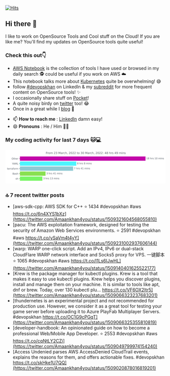 [![Hits](https://hits.seeyoufarm.com/api/count/incr/badge.svg?url=https%3A%2F%2Fgithub.com%2Fakhan4u%2Fhit-counter&count_bg=%2379C83D&title_bg=%23555555&icon=&icon_color=%23E7E7E7&title=visits&edge_flat=false)](https://hits.seeyoufarm.com)

## Hi there 👋

I like to work on OpenSource Tools and Cool stuff on the Cloud! If you are like me? You'll find my updates on OpenSource tools quite useful!

### Check this out👇

* [AWS Notebook](https://histre.com/public/notebooks/dnllyanu/aws/) is the collection of tools I have used or browsed in my daily search 🕵️ could be useful if you work on AWS ☁️
* This notebook talks more about [Kubernetes](https://histre.com/public/notebooks/6uxdvo3y/kubernetes/) quite be overwhelming! 😅
* follow [#devopskhan](https://www.linkedin.com/feed/hashtag/devopskhan/) on LinkedIn & my [subreddit](https://www.reddit.com/r/devopskhan/) for more frequent content on OpenSource tools! ✨
* I occasionally share stuff on [Pocket](https://getpocket.com/@ej6g8d1dp2829A16a9Tf5d4T6bAMp3d8791rejDe86yem3bm4e14ex4fT4dluk29)!
* A quite noisy birdy on [twitter](https://twitter.com/Amaankhan4you) too! 😂
* Once in a great while I [blog](https://linuxparrot.com/) 😬


- 📫 **How to reach me** : [LinkedIn](https://www.linkedin.com/in/amaan-khan-linux-ninja) damn easy!
- 😄 **Pronouns** : He / Him 🤷‍♂️

### My coding activity for last 7 days 🐱💻

<img src="https://github.com/akhan4u/akhan4u/blob/main/images/stat.svg" alt="Amaan's Wakatime Activity!"/>

### 🔝 7 recent twitter posts
<!-- DEVDOJO:START -->
- [aws-sdk-cpp: AWS SDK for C++
⭐️ 1434
#devopskhan #aws
https://t.co/6n4XYS1bXz](https://twitter.com/Amaankhan4you/status/1509321604568055810)
- [pacu: The AWS exploitation framework, designed for testing the security of Amazon Web Services environments.
⭐️ 2591
#devopskhan #aws
https://t.co/ySaVm4t4yY](https://twitter.com/Amaankhan4you/status/1509231002937606144)
- [warp: WARP one-click script. Add an IPv4, IPv6 or dual-stack CloudFlare WARP network interface and Socks5 proxy for VPS. 一键脚本
⭐️ 1065
#devopskhan #aws
https://t.co/l1Ls6IJwHL](https://twitter.com/Amaankhan4you/status/1509140401625522177)
- [Krew is the package manager for kubectl plugins. Krew is a tool that makes it easy to use kubectl plugins. Krew helps you discover plugins, install and manage them on your machine. It is similar to tools like apt, dnf or brew. Today, over 130 kubectl plu… https://t.co/VF6OX2ltr5](https://twitter.com/Amaankhan4you/status/1509066323237683201)
- [thundernetes is an experimental project and not recommended for production use. However, we consider it as a great tool for testing your game server before uploading it to Azure PlayFab Multiplayer Servers. #devopskhan https://t.co/OC1G9cPGqT](https://twitter.com/Amaankhan4you/status/1509066325355810819)
- [developer-handbook: An opinionated guide on how to become a professional Web/Mobile App Developer.
⭐️ 2553
#devopskhan #aws
https://t.co/cqNtLY2CZi](https://twitter.com/Amaankhan4you/status/1509049799974154240)
- [Access Undenied parses AWS AccessDenied CloudTrail events, explains the reasons for them, and offers actionable fixes. #devopskhan https://t.co/skHke1U7QQ](https://twitter.com/Amaankhan4you/status/1509020878016819201)
<!-- DEVDOJO:END -->

<!-- ![Amaan's GitHub stats](https://github-readme-stats.vercel.app/api?username=akhan4u&count_private=true&show_icons=true&hide=contribs) -->
